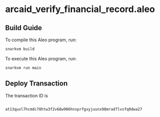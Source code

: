 # arcaid_verify_financial_record.aleo

## Build Guide

To compile this Aleo program, run:

```bash
snarkvm build
```

To execute this Aleo program, run:

```bash
snarkvm run main
```

## Deploy Transaction

The transaction ID is

```bash

at13quxl7hcmdc78htw3f2v68w906hnsprfgxyjuunx98mrad7lvsfq0dwa27

```
